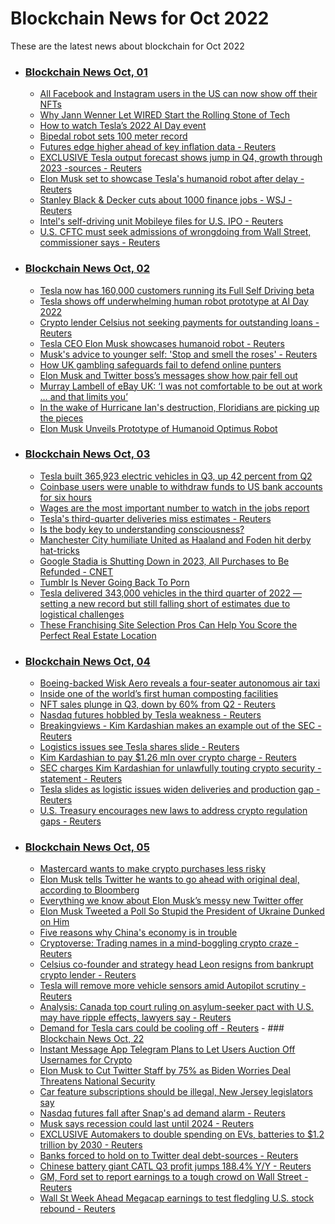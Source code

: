 # Blockchain News for Oct 2022
These are the latest news about blockchain for Oct 2022
- ### [Blockchain News Oct, 01](./01)
    - [All Facebook and Instagram users in the US can now show off their NFTs](https://www.engadget.com/facebook-instagram-nft-rollout-083508514.html) 
    - [Why Jann Wenner Let WIRED Start the Rolling Stone of Tech](https://www.wired.com/story/plaintext-why-jann-wenner-let-wired-start-the-rolling-stone-of-tech/) 
    - [How to watch Tesla’s 2022 AI Day event](https://www.theverge.com/2022/9/30/23374542/tesla-ai-day-how-to-watch-optimus-robot-dojo-elon-musk) 
    - [Bipedal robot sets 100 meter record](https://www.theverge.com/2022/9/30/23380061/bipedal-robot-100-meter-record-run-time-cassie-agility-robotics-osu) 
    - [Futures edge higher ahead of key inflation data - Reuters](https://www.reuters.com/markets/europe/futures-edge-higher-ahead-key-inflation-data-2022-09-30/) 
    - [EXCLUSIVE Tesla output forecast shows jump in Q4, growth through 2023 -sources - Reuters](https://www.reuters.com/business/autos-transportation/exclusive-tesla-output-forecast-shows-jump-q4-growth-through-2023-sources-2022-09-30/) 
    - [Elon Musk set to showcase Tesla's humanoid robot after delay - Reuters](https://www.reuters.com/technology/elon-musk-set-showcase-teslas-humanoid-robot-after-delay-2022-09-30/) 
    - [Stanley Black & Decker cuts about 1000 finance jobs - WSJ - Reuters](https://www.reuters.com/business/stanley-black-decker-cuts-about-1000-finance-jobs-wsj-2022-09-30/) 
    - [Intel's self-driving unit Mobileye files for U.S. IPO - Reuters](https://www.reuters.com/technology/intels-self-driving-unit-mobileye-files-us-ipo-2022-09-30/) 
    - [U.S. CFTC must seek admissions of wrongdoing from Wall Street, commissioner says - Reuters](https://www.reuters.com/markets/us/us-cftc-must-seek-admissions-wrongdoing-wall-street-commissioner-says-2022-09-30/) 
- ### [Blockchain News Oct, 02](./02)
    - [Tesla now has 160,000 customers running its Full Self Driving beta](https://www.theverge.com/2022/10/1/23380764/tesla-ai-day-full-self-driving-fsd-updates-dojo-supercomputer) 
    - [Tesla shows off underwhelming human robot prototype at AI Day 2022](https://arstechnica.com/information-technology/2022/09/tesla-shows-off-underwhelming-human-robot-prototype-at-ai-day-2022/) 
    - [Crypto lender Celsius not seeking payments for outstanding loans - Reuters](https://www.reuters.com/technology/crypto-lender-celsius-not-seeking-payments-outstanding-loans-2022-10-01/) 
    - [Tesla CEO Elon Musk showcases humanoid robot - Reuters](https://www.reuters.com/video/watch/idOV927401102022RP1) 
    - [Musk's advice to younger self: 'Stop and smell the roses' - Reuters](https://www.reuters.com/technology/musks-advice-younger-self-stop-smell-roses-2022-10-01/) 
    - [How UK gambling safeguards fail to defend online punters](https://amp.theguardian.com/business/2022/oct/01/uk-gambling-safeguards-no-match-for-online-bookie-stake-com) 
    - [Elon Musk and Twitter boss’s messages show how pair fell out](https://amp.theguardian.com/technology/2022/oct/01/elon-musk-and-twitter-boss-parag-agrawal-messages-show-blossoming-relationship) 
    - [Murray Lambell of eBay UK: ‘I was not comfortable to be out at work … and that limits you’](https://amp.theguardian.com/technology/2022/oct/01/murray-lambell-of-ebay-uk-i-was-not-comfortable-to-be-out-at-work-and-that-limits-you) 
    - [In the wake of Hurricane Ian's destruction, Floridians are picking up the pieces](https://www.npr.org/2022/10/01/1126280620/hurricane-ian-updates-florida-bonita-springs) 
    - [Elon Musk Unveils Prototype of Humanoid Optimus Robot](https://hardware.slashdot.org/story/22/10/01/0138239/elon-musk-unveils-prototype-of-humanoid-optimus-robot) 
- ### [Blockchain News Oct, 03](./03)
    - [Tesla built 365,923 electric vehicles in Q3, up 42 percent from Q2](https://www.engadget.com/tesla-q3-2022-manufacturing-figures-191343981.html) 
    - [Coinbase users were unable to withdraw funds to US bank accounts for six hours](https://www.engadget.com/coinbase-major-outage-withdrawals-us-bank-accounts-214635790.html) 
    - [Wages are the most important number to watch in the jobs report](https://www.cnn.com/2022/10/02/investing/stocks-week-ahead/index.html) 
    - [Tesla's third-quarter deliveries miss estimates - Reuters](https://www.reuters.com/business/autos-transportation/teslas-third-quarter-deliveries-miss-estimates-2022-10-02/) 
    - [Is the body key to understanding consciousness?](https://amp.theguardian.com/science/2022/oct/02/is-the-body-key-to-understanding-consciousness) 
    - [Manchester City humiliate United as Haaland and Foden hit derby hat-tricks](https://amp.theguardian.com/football/2022/oct/02/manchester-city-manchester-united-premier-league-match-report) 
    - [Google Stadia is Shutting Down in 2023, All Purchases to Be Refunded - CNET](https://www.cnet.com/tech/gaming/google-stadia-is-shutting-down-in-2023-all-purchases-to-be-refunded/) 
    - [Tumblr Is Never Going Back To Porn](https://tech.slashdot.org/story/22/10/02/0022240/tumblr-is-never-going-back-to-porn) 
    - [Tesla delivered 343,000 vehicles in the third quarter of 2022 — setting a new record but still falling short of estimates due to logistical challenges](https://www.businessinsider.com/tesla-delivered-record-343000-cars-q3-still-short-of-estimates-2022-10) 
    - [These Franchising Site Selection Pros Can Help You Score the Perfect Real Estate Location](https://www.entrepreneur.com/franchise/the-top-10-franchise-site-selection-services/433126) 
- ### [Blockchain News Oct, 04](./04)
    - [Boeing-backed Wisk Aero reveals a four-seater autonomous air taxi](https://www.theverge.com/2022/10/3/23380518/wisk-aero-air-taxi-electric-autonomous-boeing-faa) 
    - [Inside one of the world’s first human composting facilities](https://www.theverge.com/c/23307867/human-composting-process-return-home) 
    - [NFT sales plunge in Q3, down by 60% from Q2 - Reuters](https://www.reuters.com/technology/nft-sales-plunge-q3-down-by-60-q2-2022-10-03/) 
    - [Nasdaq futures hobbled by Tesla weakness - Reuters](https://www.reuters.com/markets/europe/nasdaq-futures-hobbled-by-tesla-weakness-2022-10-03/) 
    - [Breakingviews - Kim Kardashian makes an example out of the SEC - Reuters](https://www.reuters.com/breakingviews/kim-kardashian-makes-an-example-out-sec-2022-10-03/) 
    - [Logistics issues see Tesla shares slide - Reuters](https://www.reuters.com/video/watch/idOV967703102022RP1) 
    - [Kim Kardashian to pay $1.26 mln over crypto charge - Reuters](https://www.reuters.com/video/watch/idOV969103102022RP1) 
    - [SEC charges Kim Kardashian for unlawfully touting crypto security -statement - Reuters](https://www.reuters.com/markets/us/sec-charges-kim-kardashian-unlawfully-touting-crypto-security-statement-2022-10-03/) 
    - [Tesla slides as logistic issues widen deliveries and production gap - Reuters](https://www.reuters.com/business/autos-transportation/tesla-slides-logistic-issues-widen-deliveries-production-gap-2022-10-03/) 
    - [U.S. Treasury encourages new laws to address crypto regulation gaps - Reuters](https://www.reuters.com/technology/us-treasury-encourages-new-laws-address-crypto-regulation-gaps-2022-10-03/) 
- ### [Blockchain News Oct, 05](./05)
    - [Mastercard wants to make crypto purchases less risky](https://www.engadget.com/mastercard-crypto-secure-200559003.html) 
    - [Elon Musk tells Twitter he wants to go ahead with original deal, according to Bloomberg](https://www.engadget.com/elon-musk-tells-twitter-he-wants-to-go-ahead-with-original-deal-report-says-162328496.html) 
    - [Everything we know about Elon Musk’s messy new Twitter offer](https://www.theverge.com/2022/10/4/23387592/elon-musk-twitter-deal-lawsuit-faq) 
    - [Elon Musk Tweeted a Poll So Stupid the President of Ukraine Dunked on Him](https://gizmodo.com/elon-musk-twitter-poll-zelensky-ukraine-russia-peace-1849613558) 
    - [Five reasons why China's economy is in trouble](https://www.bbc.co.uk/news/world-asia-china-62830775) 
    - [Cryptoverse: Trading names in a mind-boggling crypto craze - Reuters](https://www.reuters.com/technology/cryptoverse-trading-names-mind-boggling-crypto-craze-2022-10-04/) 
    - [Celsius co-founder and strategy head Leon resigns from bankrupt crypto lender - Reuters](https://www.reuters.com/business/celsius-co-founder-strategy-head-leon-resigns-bankrupt-crypto-lender-2022-10-04/) 
    - [Tesla will remove more vehicle sensors amid Autopilot scrutiny - Reuters](https://www.reuters.com/business/autos-transportation/tesla-will-remove-more-vehicle-sensors-amid-autopilot-scrutiny-2022-10-04/) 
    - [Analysis: Canada top court ruling on asylum-seeker pact with U.S. may have ripple effects, lawyers say - Reuters](https://www.reuters.com/world/americas/canada-top-court-ruling-asylum-seeker-pact-with-us-may-have-ripple-effects-2022-10-04/) 
    - [Demand for Tesla cars could be cooling off - Reuters](https://www.reuters.com/video/watch/idOV991104102022RP1) - ### [Blockchain News Oct, 22](./22)
    - [Instant Message App Telegram Plans to Let Users Auction Off Usernames for Crypto](https://gizmodo.com/telegram-usernames-auction-crypto-1849686230) 
    - [Elon Musk to Cut Twitter Staff by 75% as Biden Worries Deal Threatens National Security](https://gizmodo.com/elon-musk-75-twitter-starlink-national-security-china-1849685481) 
    - [Car feature subscriptions should be illegal, New Jersey legislators say](https://arstechnica.com/cars/2022/10/new-jersey-politicians-want-to-ban-subscriptions-for-car-hardware/) 
    - [Nasdaq futures fall after Snap's ad demand alarm - Reuters](https://www.reuters.com/markets/europe/nasdaq-futures-fall-after-snaps-ad-demand-alarm-2022-10-21/) 
    - [Musk says recession could last until 2024 - Reuters](https://www.reuters.com/business/musk-says-recession-could-last-until-2024-2022-10-21/) 
    - [EXCLUSIVE Automakers to double spending on EVs, batteries to $1.2 trillion by 2030 - Reuters](https://www.reuters.com/technology/exclusive-automakers-double-spending-evs-batteries-12-trillion-by-2030-2022-10-21/) 
    - [Banks forced to hold on to Twitter deal debt-sources - Reuters](https://www.reuters.com/markets/europe/banks-forced-hold-twitter-deal-debt-sources-2022-10-21/) 
    - [Chinese battery giant CATL Q3 profit jumps 188.4% Y/Y - Reuters](https://www.reuters.com/technology/chinese-battery-giant-catl-q3-profit-jumps-1884-yy-2022-10-21/) 
    - [GM, Ford set to report earnings to a tough crowd on Wall Street - Reuters](https://www.reuters.com/business/autos-transportation/gm-ford-set-report-earnings-tough-crowd-wall-street-2022-10-21/) 
    - [Wall St Week Ahead Megacap earnings to test fledgling U.S. stock rebound - Reuters](https://www.reuters.com/markets/europe/wall-st-week-ahead-megacap-earnings-test-fledgling-us-stock-rebound-2022-10-21/) 
